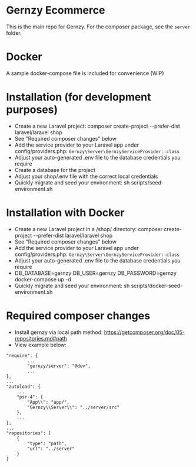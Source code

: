# Gernzy Ecommerce

This is the main repo for Gernzy. For the composer package, see the `server` folder.

# Docker

A sample docker-compose file is included for convenience (WIP)

# Installation (for development purposes)

- Create a new Laravel project: composer create-project --prefer-dist laravel/laravel shop
- See "Required composer changes" below
- Add the service provider to your Laravel app under config/providers.php: `Gernzy\Server\GernzyServiceProvider::class`
- Adjust your auto-generated .env file to the database credentials you require
- Create a database for the project
- Adjust your shop/.env file with the correct local credentials
- Quickly migrate and seed your environment: sh scripts/seed-environment.sh

# Installation with Docker

- Create a new Laravel project in a /shop/ directory: composer create-project --prefer-dist laravel/laravel shop
- See "Required composer changes" below
- Add the service provider to your Laravel app under config/providers.php: `Gernzy\Server\GernzyServiceProvider::class`
- Adjust your auto-generated .env file to the database credentials you require
- DB_DATABASE=gernzy DB_USER=gernzy DB_PASSWORD=gernzy docker-compose up -d
- Quickly migrate and seed your environment: sh scripts/docker-seed-environment.sh

# Required composer changes

- Install gernzy via local path method: https://getcomposer.org/doc/05-repositories.md#path
- View example below:

```
"require": {
        ...
        "gernzy/server": "@dev",
        ...
},
...
"autoload": {
	...
	"psr-4": {
	    "App\\": "app/",
	    "Gernzy\\Server\\": "../server/src"
	},
	...
},
...
"repositories": [
    {
        "type": "path",
        "url": "../server"
    }
]
```
